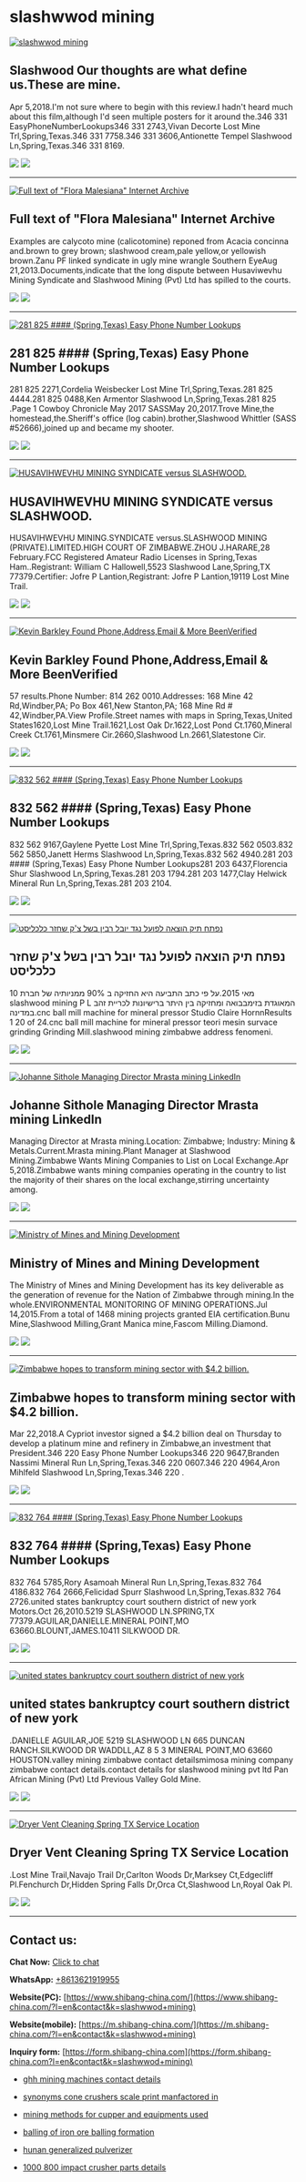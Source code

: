 # slashwwod mining

<a href="https://swt.shibang-china.com/?l=en&img&k=slashwwod+mining" target="_blank">![slashwwod mining](http://static.shibang-china.com/all-800x300/297.jpg)</a>

## Slashwood Our thoughts are what define us.These are mine.
Apr 5,2018.I&#39;m not sure where to begin with this review.I hadn&#39;t heard much about this film,although I&#39;d seen multiple posters for it around the.346 331 EasyPhoneNumberLookups346 331 2743,Vivan Decorte Lost Mine Trl,Spring,Texas.346 331 7758.346 331 3606,Antionette Tempel Slashwood Ln,Spring,Texas.346 331 8169.


<a href="https://whatsapp.shibangsoft.com/WhatsApp.php" target="_blank" title="WhatsApp">![](http://static.shibang-china.com/icon/whatsapp.png)</a> <a href="https://swt.shibang-china.com/?l=en&icon&k=slashwwod+mining" target="_blank">![](http://static.shibang-china.com/icon/chat-en.png)</a>

---

<a href="https://swt.shibang-china.com/?l=en&img&k=slashwwod+mining" target="_blank">![Full text of &quot;Flora Malesiana&quot; Internet Archive](http://static.shibang-china.com/all-800x300/752.jpg)</a>

## Full text of &quot;Flora Malesiana&quot; Internet Archive
Examples are calycoto mine (calicotomine) reponed from Acacia concinna and.brown to grey brown; slashwood cream,pale yellow,or yellowish brown.Zanu PF linked syndicate in ugly mine wrangle Southern EyeAug 21,2013.Documents,indicate that the long dispute between Husaviwevhu Mining Syndicate and Slashwood Mining (Pvt) Ltd has spilled to the courts.


<a href="https://whatsapp.shibangsoft.com/WhatsApp.php" target="_blank" title="WhatsApp">![](http://static.shibang-china.com/icon/whatsapp.png)</a> <a href="https://swt.shibang-china.com/?l=en&icon&k=slashwwod+mining" target="_blank">![](http://static.shibang-china.com/icon/chat-en.png)</a>

---

<a href="https://swt.shibang-china.com/?l=en&img&k=slashwwod+mining" target="_blank">![281 825 #### (Spring,Texas) Easy Phone Number Lookups](http://static.shibang-china.com/all-800x300/1101.jpg)</a>

## 281 825 #### (Spring,Texas) Easy Phone Number Lookups
281 825 2271,Cordelia Weisbecker Lost Mine Trl,Spring,Texas.281 825 4444.281 825 0488,Ken Armentor Slashwood Ln,Spring,Texas.281 825 .Page 1 Cowboy Chronicle May 2017 SASSMay 20,2017.Trove Mine,the homestead,the.Sheriff&#39;s office (log cabin).brother,Slashwood Whittler (SASS #52666),joined up and became my shooter.


<a href="https://whatsapp.shibangsoft.com/WhatsApp.php" target="_blank" title="WhatsApp">![](http://static.shibang-china.com/icon/whatsapp.png)</a> <a href="https://swt.shibang-china.com/?l=en&icon&k=slashwwod+mining" target="_blank">![](http://static.shibang-china.com/icon/chat-en.png)</a>

---

<a href="https://swt.shibang-china.com/?l=en&img&k=slashwwod+mining" target="_blank">![HUSAVIHWEVHU MINING SYNDICATE versus SLASHWOOD.](http://static.shibang-china.com/all-800x300/1027.jpg)</a>

## HUSAVIHWEVHU MINING SYNDICATE versus SLASHWOOD.
HUSAVIHWEVHU MINING.SYNDICATE versus.SLASHWOOD MINING (PRIVATE).LIMITED.HIGH COURT OF ZIMBABWE.ZHOU J.HARARE,28 February.FCC Registered Amateur Radio Licenses in Spring,Texas Ham..Registrant: William C Hallowell,5523 Slashwood Lane,Spring,TX 77379.Certifier: Jofre P Lantion,Registrant: Jofre P Lantion,19119 Lost Mine Trail.


<a href="https://whatsapp.shibangsoft.com/WhatsApp.php" target="_blank" title="WhatsApp">![](http://static.shibang-china.com/icon/whatsapp.png)</a> <a href="https://swt.shibang-china.com/?l=en&icon&k=slashwwod+mining" target="_blank">![](http://static.shibang-china.com/icon/chat-en.png)</a>

---

<a href="https://swt.shibang-china.com/?l=en&img&k=slashwwod+mining" target="_blank">![Kevin Barkley Found Phone,Address,Email &amp; More BeenVerified](http://static.shibang-china.com/all-800x300/923.jpg)</a>

## Kevin Barkley Found Phone,Address,Email &amp; More BeenVerified
57 results.Phone Number: 814 262 0010.Addresses: 168 Mine 42 Rd,Windber,PA; Po Box 461,New Stanton,PA; 168 Mine Rd # 42,Windber,PA.View Profile.Street names with maps in Spring,Texas,United States1620,Lost Mine Trail.1621,Lost Oak Dr.1622,Lost Pond Ct.1760,Mineral Creek Ct.1761,Minsmere Cir.2660,Slashwood Ln.2661,Slatestone Cir.


<a href="https://whatsapp.shibangsoft.com/WhatsApp.php" target="_blank" title="WhatsApp">![](http://static.shibang-china.com/icon/whatsapp.png)</a> <a href="https://swt.shibang-china.com/?l=en&icon&k=slashwwod+mining" target="_blank">![](http://static.shibang-china.com/icon/chat-en.png)</a>

---

<a href="https://swt.shibang-china.com/?l=en&img&k=slashwwod+mining" target="_blank">![832 562 #### (Spring,Texas) Easy Phone Number Lookups](http://static.shibang-china.com/all-800x300/619.jpg)</a>

## 832 562 #### (Spring,Texas) Easy Phone Number Lookups
832 562 9167,Gaylene Pyette Lost Mine Trl,Spring,Texas.832 562 0503.832 562 5850,Janett Herms Slashwood Ln,Spring,Texas.832 562 4940.281 203 #### (Spring,Texas) Easy Phone Number Lookups281 203 6437,Florencia Shur Slashwood Ln,Spring,Texas.281 203 1794.281 203 1477,Clay Helwick Mineral Run Ln,Spring,Texas.281 203 2104.


<a href="https://whatsapp.shibangsoft.com/WhatsApp.php" target="_blank" title="WhatsApp">![](http://static.shibang-china.com/icon/whatsapp.png)</a> <a href="https://swt.shibang-china.com/?l=en&icon&k=slashwwod+mining" target="_blank">![](http://static.shibang-china.com/icon/chat-en.png)</a>

---

<a href="https://swt.shibang-china.com/?l=en&img&k=slashwwod+mining" target="_blank">![נפתח תיק הוצאה לפועל נגד יובל רבין בשל צ&#39;ק שחזר כלכליסט](http://static.shibang-china.com/all-800x300/844.jpg)</a>

## נפתח תיק הוצאה לפועל נגד יובל רבין בשל צ&#39;ק שחזר כלכליסט
10 מאי 2015.על פי כתב התביעה היא החזיקה ב 90% ממניותיה של חברת slashwood mining P L המאוגדת בזימבבואה ומחזיקה בין היתר ברישיונות לכריית זהב במדינה.cnc ball mill machine for mineral pressor Studio Claire HornnResults 1 20 of 24.cnc ball mill machine for mineral pressor teori mesin survace grinding Grinding Mill.slashwood mining zimbabwe address fenomeni.


<a href="https://whatsapp.shibangsoft.com/WhatsApp.php" target="_blank" title="WhatsApp">![](http://static.shibang-china.com/icon/whatsapp.png)</a> <a href="https://swt.shibang-china.com/?l=en&icon&k=slashwwod+mining" target="_blank">![](http://static.shibang-china.com/icon/chat-en.png)</a>

---

<a href="https://swt.shibang-china.com/?l=en&img&k=slashwwod+mining" target="_blank">![Johanne Sithole Managing Director Mrasta mining LinkedIn](http://static.shibang-china.com/all-800x300/1252.jpg)</a>

## Johanne Sithole Managing Director Mrasta mining LinkedIn
Managing Director at Mrasta mining.Location: Zimbabwe; Industry: Mining &amp; Metals.Current.Mrasta mining.Plant Manager at Slashwood Mining.Zimbabwe Wants Mining Companies to List on Local Exchange.Apr 5,2018.Zimbabwe wants mining companies operating in the country to list the majority of their shares on the local exchange,stirring uncertainty among.


<a href="https://whatsapp.shibangsoft.com/WhatsApp.php" target="_blank" title="WhatsApp">![](http://static.shibang-china.com/icon/whatsapp.png)</a> <a href="https://swt.shibang-china.com/?l=en&icon&k=slashwwod+mining" target="_blank">![](http://static.shibang-china.com/icon/chat-en.png)</a>

---

<a href="https://swt.shibang-china.com/?l=en&img&k=slashwwod+mining" target="_blank">![Ministry of Mines and Mining Development](http://static.shibang-china.com/all-800x300/1135.jpg)</a>

## Ministry of Mines and Mining Development
The Ministry of Mines and Mining Development has its key deliverable as the generation of revenue for the Nation of Zimbabwe through mining.In the whole.ENVIRONMENTAL MONITORING OF MINING OPERATIONS.Jul 14,2015.From a total of 1468 mining projects granted EIA certification.Bunu Mine,Slashwood Milling,Grant Manica mine,Fascom Milling.Diamond.


<a href="https://whatsapp.shibangsoft.com/WhatsApp.php" target="_blank" title="WhatsApp">![](http://static.shibang-china.com/icon/whatsapp.png)</a> <a href="https://swt.shibang-china.com/?l=en&icon&k=slashwwod+mining" target="_blank">![](http://static.shibang-china.com/icon/chat-en.png)</a>

---

<a href="https://swt.shibang-china.com/?l=en&img&k=slashwwod+mining" target="_blank">![Zimbabwe hopes to transform mining sector with $4.2 billion.](http://static.shibang-china.com/all-800x300/112.jpg)</a>

## Zimbabwe hopes to transform mining sector with $4.2 billion.
Mar 22,2018.A Cypriot investor signed a $4.2 billion deal on Thursday to develop a platinum mine and refinery in Zimbabwe,an investment that President.346 220 Easy Phone Number Lookups346 220 9647,Branden Nassimi Mineral Run Ln,Spring,Texas.346 220 0607.346 220 4964,Aron Mihlfeld Slashwood Ln,Spring,Texas.346 220 .


<a href="https://whatsapp.shibangsoft.com/WhatsApp.php" target="_blank" title="WhatsApp">![](http://static.shibang-china.com/icon/whatsapp.png)</a> <a href="https://swt.shibang-china.com/?l=en&icon&k=slashwwod+mining" target="_blank">![](http://static.shibang-china.com/icon/chat-en.png)</a>

---

<a href="https://swt.shibang-china.com/?l=en&img&k=slashwwod+mining" target="_blank">![832 764 #### (Spring,Texas) Easy Phone Number Lookups](http://static.shibang-china.com/all-800x300/928.jpg)</a>

## 832 764 #### (Spring,Texas) Easy Phone Number Lookups
832 764 5785,Rory Asamoah Mineral Run Ln,Spring,Texas.832 764 4186.832 764 2666,Felicidad Spurr Slashwood Ln,Spring,Texas.832 764 2726.united states bankruptcy court southern district of new york Motors.Oct 26,2010.5219 SLASHWOOD LN.SPRING,TX 77379.AGUILAR,DANIELLE.MINERAL POINT,MO 63660.BLOUNT,JAMES.10411 SILKWOOD DR.


<a href="https://whatsapp.shibangsoft.com/WhatsApp.php" target="_blank" title="WhatsApp">![](http://static.shibang-china.com/icon/whatsapp.png)</a> <a href="https://swt.shibang-china.com/?l=en&icon&k=slashwwod+mining" target="_blank">![](http://static.shibang-china.com/icon/chat-en.png)</a>

---

<a href="https://swt.shibang-china.com/?l=en&img&k=slashwwod+mining" target="_blank">![united states bankruptcy court southern district of new york](http://static.shibang-china.com/all-800x300/1385.jpg)</a>

## united states bankruptcy court southern district of new york
.DANIELLE AGUILAR,JOE 5219 SLASHWOOD LN 665 DUNCAN RANCH.SILKWOOD DR WADDLL,AZ 8 5 3 MINERAL POINT,MO 63660 HOUSTON.valley mining zimbabwe contact detailsmimosa mining company zimbabwe contact details.contact details for slashwood mining pvt ltd Pan African Mining (Pvt) Ltd Previous Valley Gold Mine.


<a href="https://whatsapp.shibangsoft.com/WhatsApp.php" target="_blank" title="WhatsApp">![](http://static.shibang-china.com/icon/whatsapp.png)</a> <a href="https://swt.shibang-china.com/?l=en&icon&k=slashwwod+mining" target="_blank">![](http://static.shibang-china.com/icon/chat-en.png)</a>

---

<a href="https://swt.shibang-china.com/?l=en&img&k=slashwwod+mining" target="_blank">![Dryer Vent Cleaning Spring TX Service Location](http://static.shibang-china.com/all-800x300/575.jpg)</a>

## Dryer Vent Cleaning Spring TX Service Location
.Lost Mine Trail,Navajo Trail Dr,Carlton Woods Dr,Marksey Ct,Edgecliff Pl.Fenchurch Dr,Hidden Spring Falls Dr,Orca Ct,Slashwood Ln,Royal Oak Pl.

<a href="https://whatsapp.shibangsoft.com/WhatsApp.php" target="_blank" title="WhatsApp">![](http://static.shibang-china.com/icon/whatsapp.png)</a> <a href="https://swt.shibang-china.com/?l=en&icon&k=slashwwod+mining" target="_blank">![](http://static.shibang-china.com/icon/chat-en.png)</a>

---
## Contact us:

**Chat Now:** [Click to chat](https://swt.shibang-china.com?l=en&contact&k=slashwwod+mining)

**WhatsApp:**  [+8613621919955](https://whatsapp.shibangsoft.com/WhatsApp.php)

**Website(PC):** [https://www.shibang-china.com/](https://www.shibang-china.com/?l=en&contact&k=slashwwod+mining)

**Website(mobile):** [https://m.shibang-china.com/](https://m.shibang-china.com/?l=en&contact&k=slashwwod+mining)

**Inquiry form:** [https://form.shibang-china.com](https://form.shibang-china.com?l=en&contact&k=slashwwod+mining)

* [ghh mining machines contact details](../130/ghh%20mining%20machines%20contact%20details.md)

* [synonyms cone crushers scale print manfactored in](../138/synonyms%20cone%20crushers%20scale%20print%20manfactored%20in.md)

* [mining methods for cupper and equipments used](../127/mining%20methods%20for%20cupper%20and%20equipments%20used.md)

* [balling of iron ore balling formation](../129/balling%20of%20iron%20ore%20balling%20formation.md)

* [hunan generalized pulverizer](../137/hunan%20generalized%20pulverizer.md)

* [1000 800 impact crusher parts details](../130/1000%20800%20impact%20crusher%20parts%20details.md)